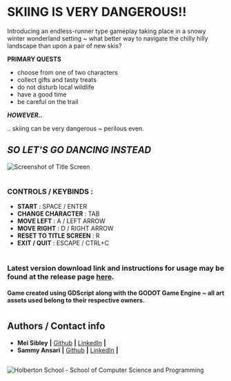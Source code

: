 # SKIING IS VERY DANGEROUS!!
  Introducing an endless-runner type gameplay taking place in a snowy winter wonderland setting ~ what better way to navigate the chilly hilly landscape than upon a pair of new skis?  
    
  **PRIMARY QUESTS**  
  *  choose from one of two characters
  *  collect gifts and tasty treats
  *  do not disturb local wildlife
  *  have a good time
  *  be careful on the trail
    
  ***HOWEVER..***  
    
  .. skiing can be very dangerous ~ perilous even.  
        
  ## *SO LET'S GO DANCING INSTEAD*
    
  ![Screenshot of Title Screen](https://cdn.discordapp.com/attachments/985802291548405781/1186875222880702464/Screenshot_20231219_213417.png?ex=6594d6b0&is=658261b0&hm=0d3d0cfd92241ff40245cce9a95debf3aca589521225eadbac2f0895d35bee32&)  
  #    
  ### CONTROLS / KEYBINDS :
  - **START** : SPACE / ENTER
  - **CHANGE CHARACTER** : TAB
  - **MOVE LEFT** : A / LEFT ARROW
  - **MOVE RIGHT** : D / RIGHT ARROW
  - **RESET TO TITLE SCREEN** : R
  - **EXIT / QUIT** : ESCAPE / CTRL+C
#
### Latest version download link and instructions for usage may be found at the release page [here](https://github.com/O-01/skiing-is-dangerous/releases/tag/v0.0.1-mvp).
#### Game created using GDScript along with the GODOT Game Engine ~ all art assets used belong to their respective owners.
#
## Authors / Contact info
* **Mei Sibley** **|** [Github](https://github.com/meisibley) **|** [LinkedIn](https://www.linkedin.com/in/mei-sibley-147639277) **|**
* **Sammy Ansari** **|** [Github](https://github.com/O-01) **|** [LinkedIn](https://linkedin.com/in/sam-ansari-579553287) **|**
##
![Holberton School - School of Computer Science and Programming](https://uploads-ssl.webflow.com/6105315644a26f77912a1ada/63eea844ae4e3022154e2878_Holberton.png)
##

